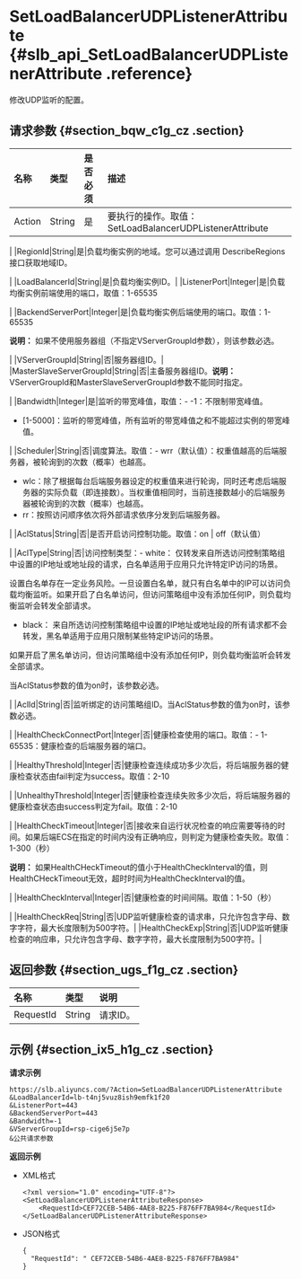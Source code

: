 # SetLoadBalancerUDPListenerAttribute {#slb_api_SetLoadBalancerUDPListenerAttribute .reference}

修改UDP监听的配置。

## 请求参数 {#section_bqw_c1g_cz .section}

|名称|类型|是否必须|描述|
|:-|:-|:---|:-|
|Action|String|是|要执行的操作。取值：SetLoadBalancerUDPListenerAttribute

|
|RegionId|String|是|负载均衡实例的地域。您可以通过调用 DescribeRegions接口获取地域ID。

|
|LoadBalancerId|String|是|负载均衡实例ID。|
|ListenerPort|Integer|是|负载均衡实例前端使用的端口，取值：1-65535

|
|BackendServerPort|Integer|是|负载均衡实例后端使用的端口。取值：1-65535

**说明：** 如果不使用服务器组（不指定VServerGroupId参数），则该参数必选。

|
|VServerGroupId|String|否|服务器组ID。|
|MasterSlaveServerGroupId|String|否|主备服务器组ID。**说明：** VServerGroupId和MasterSlaveServerGroupId参数不能同时指定。

|
|Bandwidth|Integer|是|监听的带宽峰值，取值：-   -1：不限制带宽峰值。
-   \[1-5000\]：监听的带宽峰值，所有监听的带宽峰值之和不能超过实例的带宽峰值。

|
|Scheduler|String|否|调度算法。取值：-   wrr（默认值）：权重值越高的后端服务器，被轮询到的次数（概率）也越高。
-   wlc：除了根据每台后端服务器设定的权重值来进行轮询，同时还考虑后端服务器的实际负载（即连接数）。当权重值相同时，当前连接数越小的后端服务器被轮询到的次数（概率）也越高。
-   rr：按照访问顺序依次将外部请求依序分发到后端服务器。

|
|AclStatus|String|否|是否开启访问控制功能。取值：on | off（默认值）

|
|AclType|String|否|访问控制类型：-   white： 仅转发来自所选访问控制策略组中设置的IP地址或地址段的请求，白名单适用于应用只允许特定IP访问的场景。

设置白名单存在一定业务风险。一旦设置白名单，就只有白名单中的IP可以访问负载均衡监听。如果开启了白名单访问，但访问策略组中没有添加任何IP，则负载均衡监听会转发全部请求。

-   black： 来自所选访问控制策略组中设置的IP地址或地址段的所有请求都不会转发，黑名单适用于应用只限制某些特定IP访问的场景。

如果开启了黑名单访问，但访问策略组中没有添加任何IP，则负载均衡监听会转发全部请求。


当AclStatus参数的值为on时，该参数必选。

|
|AclId|String|否|监听绑定的访问策略组ID。当AclStatus参数的值为on时，该参数必选。

|
|HealthCheckConnectPort|Integer|否|健康检查使用的端口。取值：-   1-65535：健康检查的后端服务器的端口。

|
|HealthyThreshold|Integer|否|健康检查连续成功多少次后，将后端服务器的健康检查状态由fail判定为success。取值：2-10

|
|UnhealthyThreshold|Integer|否|健康检查连续失败多少次后，将后端服务器的健康检查状态由success判定为fail。取值：2-10

|
|HealthCheckTimeout|Integer|否|接收来自运行状况检查的响应需要等待的时间。如果后端ECS在指定的时间内没有正确响应，则判定为健康检查失败。取值：1-300（秒）

**说明：** 如果HealthCHeckTimeout的值小于HealthCheckInterval的值，则HealthCHeckTimeout无效，超时时间为HealthCheckInterval的值。

|
|HealthCheckInterval|Integer|否|健康检查的时间间隔。取值：1-50（秒）

|
|HealthCheckReq|String|否|UDP监听健康检查的请求串，只允许包含字母、数字字符，最大长度限制为500字符。|
|HealthCheckExp|String|否|UDP监听健康检查的响应串，只允许包含字母、数字字符，最大长度限制为500字符。|

## 返回参数 {#section_ugs_f1g_cz .section}

|名称|类型|说明|
|:-|:-|:-|
|RequestId|String|请求ID。|

## 示例 {#section_ix5_h1g_cz .section}

**请求示例**

``` {#public}
https://slb.aliyuncs.com/?Action=SetLoadBalancerUDPListenerAttribute
&LoadBalancerId=lb-t4nj5vuz8ish9emfk1f20
&ListenerPort=443
&BackendServerPort=443
&Bandwidth=-1
&VServerGroupId=rsp-cige6j5e7p
&公共请求参数
```

**返回示例**

-   XML格式

    ```
    <?xml version="1.0" encoding="UTF-8"?>
    <SetLoadBalancerUDPListenerAttributeResponse>
    	<RequestId>CEF72CEB-54B6-4AE8-B225-F876FF7BA984</RequestId>
    </SetLoadBalancerUDPListenerAttributeResponse>
    ```

-   JSON格式

    ```
    {
      "RequestId": " CEF72CEB-54B6-4AE8-B225-F876FF7BA984"
    }
    ```


